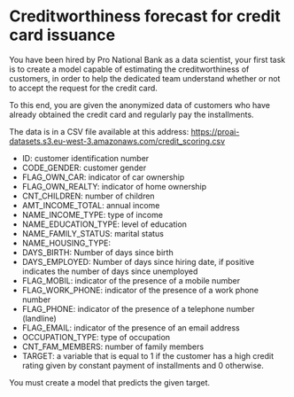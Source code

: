 # Creditworthiness forecast for credit card issuance 

You have been hired by Pro National Bank as a data scientist, your first task is to create a model capable of estimating the creditworthiness of customers, in order to help the dedicated team understand whether or not to accept the request for the credit card.

To this end, you are given the anonymized data of customers who have already obtained the credit card and regularly pay the installments.

The data is in a CSV file available at this address: https://proai-datasets.s3.eu-west-3.amazonaws.com/credit_scoring.csv

- ID: customer identification number
- CODE_GENDER: customer gender
- FLAG_OWN_CAR: indicator of car ownership
- FLAG_OWN_REALTY: indicator of home ownership
- CNT_CHILDREN: number of children
- AMT_INCOME_TOTAL: annual income
- NAME_INCOME_TYPE: type of income
- NAME_EDUCATION_TYPE: level of education
- NAME_FAMILY_STATUS: marital status
- NAME_HOUSING_TYPE:
- DAYS_BIRTH: Number of days since birth
- DAYS_EMPLOYED: Number of days since hiring date, if positive indicates the number of days since unemployed
- FLAG_MOBIL: indicator of the presence of a mobile number
- FLAG_WORK_PHONE: indicator of the presence of a work phone number
- FLAG_PHONE: indicator of the presence of a telephone number (landline)
- FLAG_EMAIL: indicator of the presence of an email address
- OCCUPATION_TYPE: type of occupation
- CNT_FAM_MEMBERS: number of family members
- TARGET: a variable that is equal to 1 if the customer has a high credit rating given by constant payment of installments and 0 otherwise.

You must create a model that predicts the given target.
